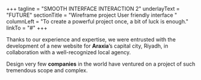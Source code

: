 +++
tagline = "SMOOTH INTERFACE INTERACTION 2"
underlayText = "FUTURE"
sectionTitle = "Wireframe project User friendly interface "
columnLeft = "To create a powerful project once, a bit of luck is enough."
linkTo = "#"
+++

Thanks to our experience and expertise, we were entrusted with the development of a new website for **Araxia**’s capital city, Riyadh, in collaboration with a well-recognized local agency.

Design very few **companies** in the world have ventured on a project of such tremendous scope and complex.